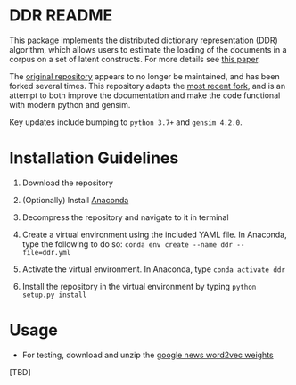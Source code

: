 DDR README
===================

This package implements the distributed dictionary representation (DDR) algorithm, which allows users to estimate the loading of the documents in a corpus on a set of latent constructs. For more details see [this paper](https://link.springer.com/article/10.3758/s13428-017-0875-9).

The [original repository](https://github.com/USC-CSSL/DDR) appears to no longer be maintained, and has been forked several times.  This repository adapts the [most recent fork](https://github.com/JThh/DDR), and is an attempt to both improve the documentation and make the code functional with modern python and gensim.

Key updates include bumping to `python 3.7+` and `gensim 4.2.0`.

# Installation Guidelines

1. Download the repository

2. (Optionally) Install [Anaconda](https://www.anaconda.com/)

3. Decompress the repository and navigate to it in terminal

4. Create a virtual environment using the included YAML file. In Anaconda, type the following to do so:
`conda env create --name ddr --file=ddr.yml`

5. Activate the virtual environment. In Anaconda, type
`conda activate ddr`

6. Install the repository in the virtual environment by typing
`python setup.py install`

# Usage

- For testing, download and unzip the [google news word2vec weights](https://drive.google.com/file/d/0B7XkCwpI5KDYNlNUTTlSS21pQmM/edit?pli=1&resourcekey=0-wjGZdNAUop6WykTtMip30g)

[TBD]
